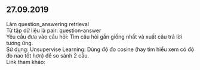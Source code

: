 27.09.2019
--------------
Làm question_answering retrieval  
Từ tập dữ liệu là pair: question-answer  
Yêu cầu đưa vào câu hỏi: Tìm câu hỏi gần giống nhất và xuất câu trả lời tương ứng.  
Sử dụng: Unsupervise Learning: Dùng độ đo cosine (hay tìm hiểu xem có độ đo nao tốt hơn) để so sánh 2 câu.  
Link tham khảo: 
